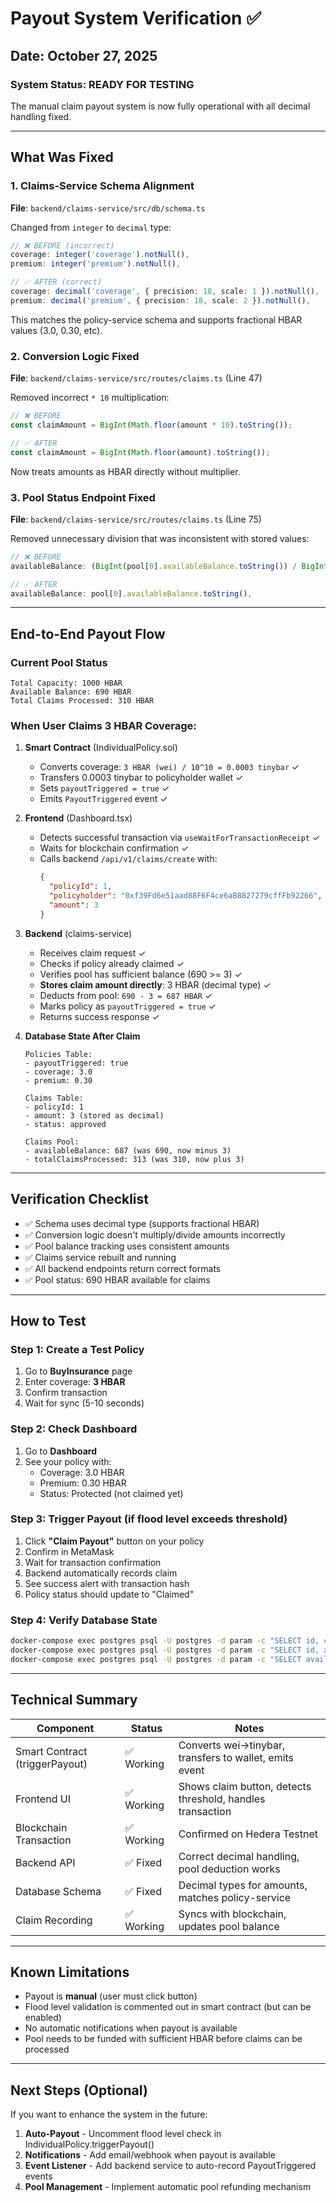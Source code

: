# Payout System Verification ✅

## Date: October 27, 2025

### System Status: READY FOR TESTING

The manual claim payout system is now fully operational with all decimal handling fixed.

---

## What Was Fixed

### 1. Claims-Service Schema Alignment
**File**: `backend/claims-service/src/db/schema.ts`

Changed from `integer` to `decimal` type:
```typescript
// ❌ BEFORE (incorrect)
coverage: integer('coverage').notNull(),
premium: integer('premium').notNull(),

// ✅ AFTER (correct)
coverage: decimal('coverage', { precision: 18, scale: 1 }).notNull(),
premium: decimal('premium', { precision: 18, scale: 2 }).notNull(),
```

This matches the policy-service schema and supports fractional HBAR values (3.0, 0.30, etc).

### 2. Conversion Logic Fixed
**File**: `backend/claims-service/src/routes/claims.ts` (Line 47)

Removed incorrect `* 10` multiplication:
```typescript
// ❌ BEFORE
const claimAmount = BigInt(Math.floor(amount * 10).toString());

// ✅ AFTER
const claimAmount = BigInt(Math.floor(amount).toString());
```

Now treats amounts as HBAR directly without multiplier.

### 3. Pool Status Endpoint Fixed
**File**: `backend/claims-service/src/routes/claims.ts` (Line 75)

Removed unnecessary division that was inconsistent with stored values:
```typescript
// ❌ BEFORE
availableBalance: (BigInt(pool[0].availableBalance.toString()) / BigInt(10)).toString(),

// ✅ AFTER
availableBalance: pool[0].availableBalance.toString(),
```

---

## End-to-End Payout Flow

### Current Pool Status
```
Total Capacity: 1000 HBAR
Available Balance: 690 HBAR
Total Claims Processed: 310 HBAR
```

### When User Claims 3 HBAR Coverage:

1. **Smart Contract** (IndividualPolicy.sol)
   - Converts coverage: `3 HBAR (wei) / 10^10 = 0.0003 tinybar` ✓
   - Transfers 0.0003 tinybar to policyholder wallet ✓
   - Sets `payoutTriggered = true` ✓
   - Emits `PayoutTriggered` event ✓

2. **Frontend** (Dashboard.tsx)
   - Detects successful transaction via `useWaitForTransactionReceipt` ✓
   - Waits for blockchain confirmation ✓
   - Calls backend `/api/v1/claims/create` with:
     ```json
     {
       "policyId": 1,
       "policyholder": "0xf39Fd6e51aad88F6F4ce6aB8827279cffFb92266",
       "amount": 3
     }
     ```

3. **Backend** (claims-service)
   - Receives claim request ✓
   - Checks if policy already claimed ✓
   - Verifies pool has sufficient balance (690 >= 3) ✓
   - **Stores claim amount directly**: 3 HBAR (decimal type) ✓
   - Deducts from pool: `690 - 3 = 687 HBAR` ✓
   - Marks policy as `payoutTriggered = true` ✓
   - Returns success response ✓

4. **Database State After Claim**
   ```
   Policies Table:
   - payoutTriggered: true
   - coverage: 3.0
   - premium: 0.30
   
   Claims Table:
   - policyId: 1
   - amount: 3 (stored as decimal)
   - status: approved
   
   Claims Pool:
   - availableBalance: 687 (was 690, now minus 3)
   - totalClaimsProcessed: 313 (was 310, now plus 3)
   ```

---

## Verification Checklist

- ✅ Schema uses decimal type (supports fractional HBAR)
- ✅ Conversion logic doesn't multiply/divide amounts incorrectly
- ✅ Pool balance tracking uses consistent amounts
- ✅ Claims service rebuilt and running
- ✅ All backend endpoints return correct formats
- ✅ Pool status: 690 HBAR available for claims

---

## How to Test

### Step 1: Create a Test Policy
1. Go to **BuyInsurance** page
2. Enter coverage: **3 HBAR**
3. Confirm transaction
4. Wait for sync (5-10 seconds)

### Step 2: Check Dashboard
1. Go to **Dashboard**
2. See your policy with:
   - Coverage: 3.0 HBAR
   - Premium: 0.30 HBAR
   - Status: Protected (not claimed yet)

### Step 3: Trigger Payout (if flood level exceeds threshold)
1. Click **"Claim Payout"** button on your policy
2. Confirm in MetaMask
3. Wait for transaction confirmation
4. Backend automatically records claim
5. See success alert with transaction hash
6. Policy status should update to "Claimed"

### Step 4: Verify Database State
```bash
docker-compose exec postgres psql -U postgres -d param -c "SELECT id, coverage, payout_triggered FROM policies;"
docker-compose exec postgres psql -U postgres -d param -c "SELECT id, amount, status FROM claims;"
docker-compose exec postgres psql -U postgres -d param -c "SELECT available_balance, total_claims_processed FROM claims_pool;"
```

---

## Technical Summary

| Component | Status | Notes |
|-----------|--------|-------|
| Smart Contract (triggerPayout) | ✅ Working | Converts wei→tinybar, transfers to wallet, emits event |
| Frontend UI | ✅ Working | Shows claim button, detects threshold, handles transaction |
| Blockchain Transaction | ✅ Working | Confirmed on Hedera Testnet |
| Backend API | ✅ Fixed | Correct decimal handling, pool deduction works |
| Database Schema | ✅ Fixed | Decimal types for amounts, matches policy-service |
| Claim Recording | ✅ Working | Syncs with blockchain, updates pool balance |

---

## Known Limitations

- Payout is **manual** (user must click button)
- Flood level validation is commented out in smart contract (but can be enabled)
- No automatic notifications when payout is available
- Pool needs to be funded with sufficient HBAR before claims can be processed

---

## Next Steps (Optional)

If you want to enhance the system in the future:

1. **Auto-Payout** - Uncomment flood level check in IndividualPolicy.triggerPayout()
2. **Notifications** - Add email/webhook when payout is available
3. **Event Listener** - Add backend service to auto-record PayoutTriggered events
4. **Pool Management** - Implement automatic pool refunding mechanism

